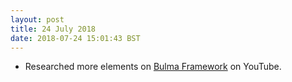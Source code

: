```yaml
---
layout: post
title: 24 July 2018 
date: 2018-07-24 15:01:43 BST
---
```

+ Researched more elements on [Bulma Framework](https://bulma.io) on YouTube.
